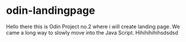 # odin-landingpage
Hello there this is Odin Project no.2 where i will create landing page. We came a long way to slowly move into the Java Script. Hihihihihihsdsdsd
